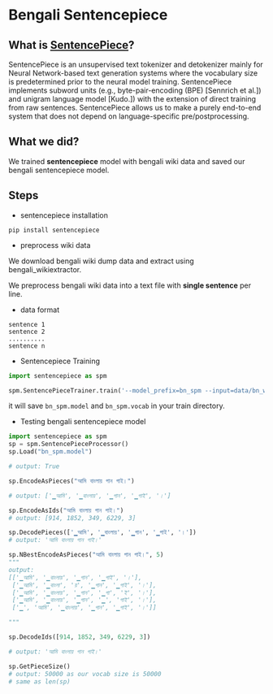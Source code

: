 # Bengali Sentencepiece

## What is [SentencePiece](https://github.com/google/sentencepiece)?
SentencePiece is an unsupervised text tokenizer and detokenizer mainly for Neural Network-based text generation systems where the vocabulary size is predetermined prior to the neural model training. SentencePiece implements subword units (e.g., byte-pair-encoding (BPE) [Sennrich et al.]) and unigram language model [Kudo.]) with the extension of direct training from raw sentences. SentencePiece allows us to make a purely end-to-end system that does not depend on language-specific pre/postprocessing.

## What we did?
We trained **sentencepiece** model with bengali wiki data and saved our bengali sentencepiece model. 

## Steps

* sentencepiece installation

```pip install sentencepiece```

* preprocess wiki data

We download bengali wiki dump data and extract using bengali_wikiextractor.

We preprocess bengali wiki data into a text file with **single sentence** per line. 

 - data format

```
sentence 1
sentence 2
..........
sentence n
```

* Sentencepiece Training

```py
import sentencepiece as spm

spm.SentencePieceTrainer.train('--model_prefix=bn_spm --input=data/bn_wiki.txt --vocab_size=50000')

```

it will save `bn_spm.model` and `bn_spm.vocab` in your train directory.

* Testing bengali sentencepiece model

```py
import sentencepiece as spm
sp = spm.SentencePieceProcessor()
sp.Load("bn_spm.model")

# output: True
```

```py
sp.EncodeAsPieces("আমি বাংলায় গান গাই।")

# output: ['▁আমি', '▁বাংলায়', '▁গান', '▁গাই', '।']
```

```py
sp.EncodeAsIds("আমি বাংলায় গান গাই।")
# output: [914, 1852, 349, 6229, 3]
```

```py
sp.DecodePieces(['▁আমি', '▁বাংলায়', '▁গান', '▁গাই', '।'])
# output: 'আমি বাংলায় গান গাই।'

```

```py
sp.NBestEncodeAsPieces("আমি বাংলায় গান গাই।", 5)
"""
output:
[['▁আমি', '▁বাংলায়', '▁গান', '▁গাই', '।'],
 ['▁আমি', '▁বাংলা', 'য়', '▁গান', '▁গাই', '।'],
 ['▁আমি', '▁বাংলায়', '▁গান', '▁গা', 'ই', '।'],
 ['▁আমি', '▁বাংলায়', '▁গান', '▁', 'গাই', '।'],
 ['▁', 'আমি', '▁বাংলায়', '▁গান', '▁গাই', '।']]

"""

```

```py
sp.DecodeIds([914, 1852, 349, 6229, 3])

# output: 'আমি বাংলায় গান গাই।'

```

```py
sp.GetPieceSize()
# output: 50000 as our vocab size is 50000
# same as len(sp)

```





